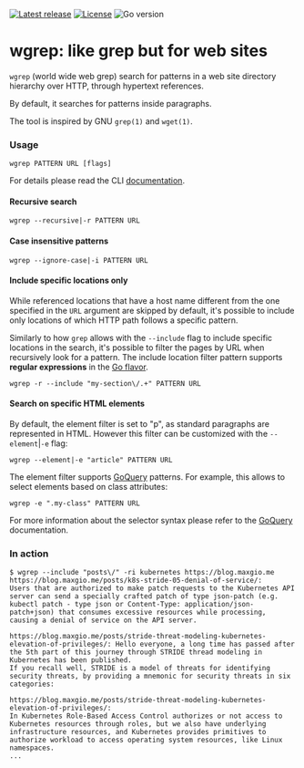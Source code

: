 [![Latest release](https://img.shields.io/github/v/release/maxgio92/wgrep?style=for-the-badge)](https://github.com/maxgio92/wgrep/releases/latest)
[![License](https://img.shields.io/github/license/maxgio92/wgrep?style=for-the-badge)](COPYING)
![Go version](https://img.shields.io/github/go-mod/go-version/maxgio92/wgrep?style=for-the-badge)

# wgrep: like grep but for web sites

`wgrep` (world wide web grep) search for patterns in a web site directory hierarchy over HTTP, through hypertext references.

By default, it searches for patterns inside paragraphs.

The tool is inspired by GNU `grep(1)` and `wget(1)`.

### Usage

```
wgrep PATTERN URL [flags]
```

For details please read the CLI [documentation](./docs/wgrep.md).

#### Recursive search

```shell
wgrep --recursive|-r PATTERN URL
```

#### Case insensitive patterns

```shell
wgrep --ignore-case|-i PATTERN URL
```

#### Include specific locations only

While referenced locations that have a host name different from the one specified in the `URL` argument are skipped by default, it's possible to include only locations of which HTTP path follows a specific pattern.

Similarly to how `grep` allows with the `--include` flag to include specific locations in the search, it's possible to filter the pages by URL when recursively look for a pattern.
The include location filter pattern supports **regular expressions** in the [Go flavor](https://pkg.go.dev/regexp/syntax).

```shell
wgrep -r --include "my-section\/.+" PATTERN URL
```

#### Search on specific HTML elements

By default, the element filter is set to "p", as standard paragraphs are represented in HTML. However this filter can be customized with the `--element`|`-e` flag:

```shell
wgrep --element|-e "article" PATTERN URL
```

The element filter supports [GoQuery](https://github.com/PuerkitoBio/goquery) patterns.
For example, this allows to select elements based on class attributes:

```shell
wgrep -e ".my-class" PATTERN URL
```

For more information about the selector syntax please refer to the [GoQuery](https://github.com/PuerkitoBio/goquery) documentation.

### In action

```shell
$ wgrep --include "posts\/" -ri kubernetes https://blog.maxgio.me
https://blog.maxgio.me/posts/k8s-stride-05-denial-of-service/:
Users that are authorized to make patch requests to the Kubernetes API server can send a specially crafted patch of type json-patch (e.g. kubectl patch - type json or Content-Type: application/json-patch+json) that consumes excessive resources while processing, causing a denial of service on the API server.

https://blog.maxgio.me/posts/stride-threat-modeling-kubernetes-elevation-of-privileges/: Hello everyone, a long time has passed after the 5th part of this journey through STRIDE thread modeling in Kubernetes has been published.
If you recall well, STRIDE is a model of threats for identifying security threats, by providing a mnemonic for security threats in six categories:

https://blog.maxgio.me/posts/stride-threat-modeling-kubernetes-elevation-of-privileges/:
In Kubernetes Role-Based Access Control authorizes or not access to Kubernetes resources through roles, but we also have underlying infrastructure resources, and Kubernetes provides primitives to authorize workload to access operating system resources, like Linux namespaces.
...
```
